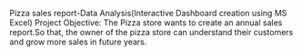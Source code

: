 Pizza sales report-Data Analysis(Interactive Dashboard creation using MS Excel)
Project Objective:
The Pizza store wants to create an annual sales report.So that, the owner of the pizza store can understand their customers and grow more sales in future years.
